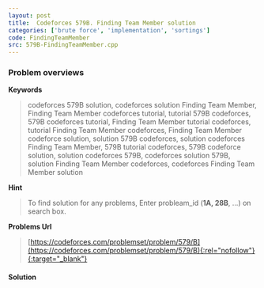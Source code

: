 ```yaml
---
layout: post
title:  Codeforces 579B. Finding Team Member solution
categories: ['brute force', 'implementation', 'sortings']
code: FindingTeamMember
src: 579B-FindingTeamMember.cpp
---
```

### **Problem overviews**

**Keywords**
> codeforces 579B solution, codeforces solution Finding Team Member, Finding Team Member codeforces tutorial, tutorial 579B codeforces, 579B codeforces tutorial, Finding Team Member tutorial codeforces, tutorial Finding Team Member codeforces, Finding Team Member codeforce solution, solution 579B codeforces, solution codeforces Finding Team Member, 579B tutorial codeforces, 579B codeforce solution, solution codeforces 579B, codeforces solution 579B, solution Finding Team Member codeforces, codeforces Finding Team Member solution

**Hint**
> To find solution for any problems, Enter probleam_id (**1A, 28B**, ...) on search box. 

**Problems Url**
> [https://codeforces.com/problemset/problem/579/B](https://codeforces.com/problemset/problem/579/B){:rel="nofollow"}{:target="_blank"}

#### **Solution**



